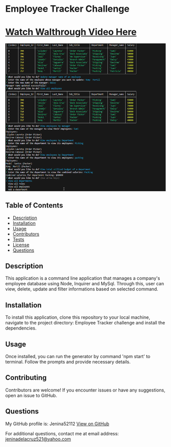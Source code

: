 
# Employee Tracker Challenge    
# [Watch Walthrough Video Here](https://youtu.be/BbtnuEKsrL0?si=onx4iJRkBomwkEu8)

![alt text](image-1.png)

## Table of Contents
- [Description](#description)
- [Installation](#installation)
- [Usage](#usage)
- [Contributors](#contributing)
- [Tests](#tests)
- [License](#license)
- [Questions](#questions)


## Description
This application is a command line application that manages a company's employee database using Node, Inquirer and MySql. Through this, user can view, delete, update and filter informations based on selected command.

## Installation
To install this application, clone this repository to your local machine, navigate to the project directory: Employee Tracker challenge and install the dependencies.

## Usage
Once installed, you can run the generator by command 'npm start' to terminal. Follow the prompts and provide necessary details.

## Contributing
Contributors are welcome! If you encounter issues or have any suggestions, open an issue to GitHub.

## Questions
  My GitHub profile is: Jenina52112 [View on GitHub](https://github.com/Jenina52112)

  For additional questions, contact me at email address: jeninadelacruz521@yahoo.com

